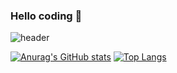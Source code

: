 ### Hello coding 👋
![header](https://capsule-render.vercel.app/api?type=wave&color=auto&height=180&section=header&text=Hi,%20there&fontSize=40&fontAlignY=45)

[![Anurag's GitHub stats](https://github-readme-stats.vercel.app/api?username=chungmin23&show_icons=true&hide=stars,prs,issues,contribs&theme=merko)](https://github.com/eeta/github-readme-stats) [![Top Langs](https://github-readme-stats.vercel.app/api/top-langs/?username=chungmin23&layout=compact&theme=merko)](https://github.com/anuraghazra/github-readme-stats)
<!--
**chungmin23/chungmin23** is a ✨ _special_ ✨ repository because its `README.md` (this file) appears on your GitHub profile.

Here are some ideas to get you started:

- 🔭 I’m currently working on ...
- 🌱 I’m currently learning ...
- 👯 I’m looking to collaborate on ...
- 🤔 I’m looking for help with ...
- 💬 Ask me about ...
- 📫 How to reach me: ...
- 😄 Pronouns: ...
- ⚡ Fun fact: ...
-->
